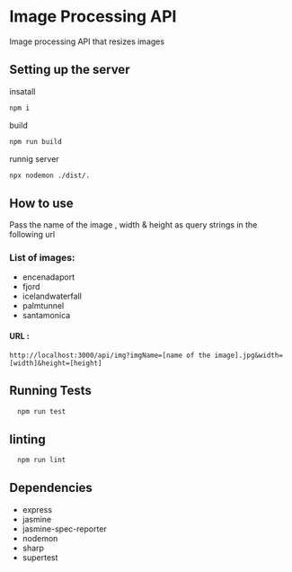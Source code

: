 # Image Processing API

Image processing API that resizes images

## Setting up the server

insatall

```bash
npm i
```

build

```bash
npm run build
```

runnig server

```bash
npx nodemon ./dist/.
```

## How to use

Pass the name of the image , width & height as query strings in the following url

### List of images:

- encenadaport
- fjord
- icelandwaterfall
- palmtunnel
- santamonica

#### URL :

```
http://localhost:3000/api/img?imgName=[name of the image].jpg&width=[width]&height=[height]
```

## Running Tests

```bash
  npm run test
```

## linting

```bash
  npm run lint
```

## Dependencies

- express
- jasmine
- jasmine-spec-reporter
- nodemon
- sharp
- supertest
